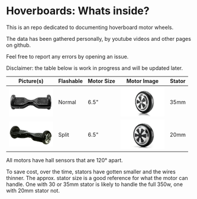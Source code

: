 # Hoverboards: Whats inside?

This is an repo dedicated to documenting hoverboard motor wheels.

The data has been gathered personally, by youtube videos and other pages on github.

Feel free to report any errors by opening an issue.

Disclaimer: the table below is work in progress and will be updated later.

|                Picture(s)<br>                   | Flashable | Motor Size <br>  | Motor Image<br>              | Stator<br> | 
| ----------------------------------------------- | --------- | ---------------- | ---------------------------- | ------------ |
| <img src="images/hoverboard_1.jpg" width="120"> |   Normal  |        6.5"      | <img src="images/wheel_1.jpeg" width="120"> | 35mm |
| <img src="images/hoverboard_2.jpg" width="120"> |   Split   |        6.5"      | <img src="images/wheel_2.jpeg" width="120"> | 20mm |



All motors have hall sensors that are 120° apart.

To save cost, over the time, stators have gotten smaller and the wires thinner. The approx. stator size is a good reference for what the motor can handle. One with 30 or 35mm stator is likely to handle the full 350w, one with 20mm stator not.
